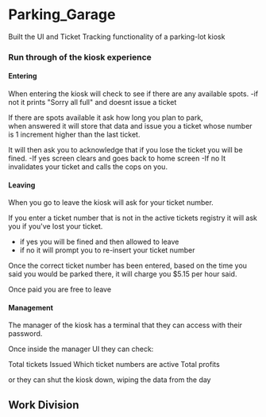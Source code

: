 # Parking_Garage
Built the UI and Ticket Tracking functionality of a parking-lot kiosk

### Run through of the kiosk experience

#### Entering

When entering the kiosk will check to see if there are any available spots.
-if not it prints "Sorry all full" and doesnt issue a ticket

If there are spots available it ask how long you plan to park,   
when answered it will store that data and issue you a ticket whose number is 1 increment higher than the last ticket.

It will then ask you to acknowledge that if you lose the ticket you will be fined.
-If yes screen clears and goes back to home screen
-If no It invalidates your ticket and calls the cops on you.

#### Leaving

When you go to leave the kiosk will ask for your ticket number.

If you enter a ticket number that is not in the active tickets registry it will ask you if you've lost your ticket.
- if yes you will be fined and then allowed to leave
- if no it will prompt you to re-insert your ticket number

Once the correct ticket number has been entered, based on the time you said you would be parked there, it will charge you $5.15 per hour said.

Once paid you are free to leave

#### Management

The manager of the kiosk has a terminal that they can access with their password.

Once inside the manager UI they can check:

Total tickets Issued
Which ticket numbers are active
Total profits

or they can shut the kiosk down, wiping the data from the day


## Work Division




